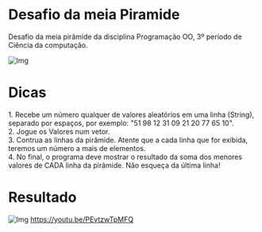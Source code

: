 # Desafio da meia Piramide
<p>
  Desafio da meia pirâmide da disciplina Programação OO, 3º período de Ciência da computação.
</p>
<img src="https://i.ibb.co/PhMcLGL/image.png" alt="Img" />
<h1>Dicas</h1>
1. Recebe um número qualquer de valores aleatórios em uma linha (String), separado por espaços, por exemplo: "51 98 12 31 09 21 20 77 65 10".<br>
2. Jogue os Valores num vetor.<br>
3. Contrua as linhas da pirâmide. Atente que a cada linha que for exibida, teremos um número a mais de elementos.<br>
4. No final, o programa deve mostrar o resultado da soma dos menores valores de CADA linha da pirâmide.
Não esqueça da última linha!<br>
<h1>Resultado</h1>
<img src="https://i.ibb.co/qx8Z2Wf/image.png" alt="Img" />
<a href="https://youtu.be/PEvtzwTpMFQ" target="_blank">https://youtu.be/PEvtzwTpMFQ</a>
